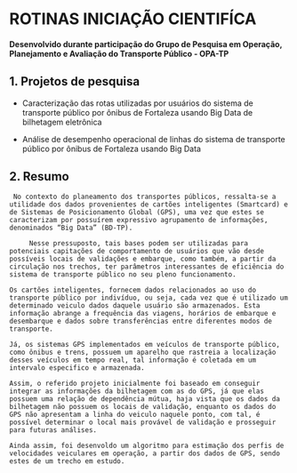 # ROTINAS INICIAÇÃO CIENTIFÍCA
#### Desenvolvido durante participação do Grupo de Pesquisa em Operação, Planejamento e Avaliação do Transporte Público - OPA-TP

## 1. Projetos de pesquisa
- Caracterização das rotas utilizadas por usuários do sistema de transporte público por ônibus de Fortaleza usando Big Data de bilhetagem eletrônica

- Análise de desempenho operacional de linhas do sistema de transporte público por ônibus de Fortaleza usando Big Data

## 2. Resumo
     No contexto do planeamento dos transportes públicos, ressalta-se a utilidade dos dados provenientes de cartões inteligentes (Smartcard) e de Sistemas de Posicionamento Global (GPS), uma vez que estes se caracterizam por possuírem expressivo agrupamento de informações, denominados “Big Data” (BD-TP).
  
         Nesse pressuposto, tais bases podem ser utilizadas para potenciais capitações de comportamento de usuários que vão desde possíveis locais de validações e embarque, como também, a partir da circulação nos trechos, ter parâmetros interessantes de eficiência do sistema de transporte público no seu pleno funcionamento.
    
    Os cartões inteligentes, fornecem dados relacionados ao uso do transporte público por indivíduo, ou seja, cada vez que é utilizado um determinado veiculo dados daquele usuário são armazenados. Esta informação abrange a frequência das viagens, horários de embarque e desembarque e dados sobre transferências entre diferentes modos de transporte. 
  
    Já, os sistemas GPS implementados em veículos de transporte público, como ônibus e trens, possuem um aparelho que rastreia a localização desses veículos em tempo real, tal informação é coletada em um intervalo especifico e armazenada. 
    
    Assim, o referido projeto inicialmente foi baseado em conseguir integrar as informações da bilhetagem com as do GPS, já que elas possuem uma relação de dependência mútua, haja vista que os dados da bilhetagem não possuem os locais de validação, enquanto os dados do GPS não apresentam a linha do veiculo naquele ponto, com tal, é possível determinar o local mais provável de validação e prosseguir para futuras análises. 
    
    Ainda assim, foi desenvoldo um algoritmo para estimação dos perfis de velocidades veiculares em operação, a partir dos dados de GPS, sendo estes de um trecho em estudo.
